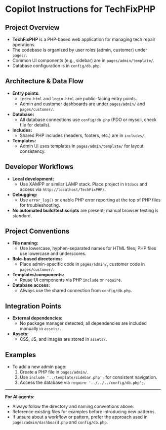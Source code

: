# Copilot Instructions for TechFixPHP

## Project Overview
- **TechFixPHP** is a PHP-based web application for managing tech repair operations.
- The codebase is organized by user roles (admin, customer) under `pages/`.
- Common UI components (e.g., sidebar) are in `pages/admin/template/`.
- Database configuration is in `config/db.php`.

## Architecture & Data Flow
- **Entry points:**
  - `index.html` and `login.html` are public-facing entry points.
  - Admin and customer dashboards are under `pages/admin/` and `pages/customer/`.
- **Database:**
  - All database connections use `config/db.php` (PDO or mysqli, check file for details).
- **Includes:**
  - Shared PHP includes (headers, footers, etc.) are in `includes/`.
- **Templates:**
  - Admin UI uses templates in `pages/admin/template/` for layout consistency.

## Developer Workflows
- **Local development:**
  - Use XAMPP or similar LAMP stack. Place project in `htdocs` and access via `http://localhost/TechFixPHP/`.
- **Debugging:**
  - Use `error_log()` or enable PHP error reporting at the top of PHP files for troubleshooting.
- **No automated build/test scripts** are present; manual browser testing is standard.

## Project Conventions
- **File naming:**
  - Use lowercase, hyphen-separated names for HTML files; PHP files use lowercase and underscores.
- **Role-based directories:**
  - Place admin-specific code in `pages/admin/`, customer code in `pages/customer/`.
- **Templates/components:**
  - Reuse UI components via PHP `include` or `require`.
- **Database access:**
  - Always use the shared connection from `config/db.php`.

## Integration Points
- **External dependencies:**
  - No package manager detected; all dependencies are included manually in `assets/`.
- **Assets:**
  - CSS, JS, and images are stored in `assets/`.

## Examples
- To add a new admin page:
  1. Create a PHP file in `pages/admin/`.
  2. Use `include '../template/sidebar.php';` for consistent navigation.
  3. Access the database via `require '../../../config/db.php';`.

---

**For AI agents:**
- Always follow the directory and naming conventions above.
- Reference existing files for examples before introducing new patterns.
- If unsure about a workflow or pattern, prefer the approach used in `pages/admin/dashboard.php` and `config/db.php`.
